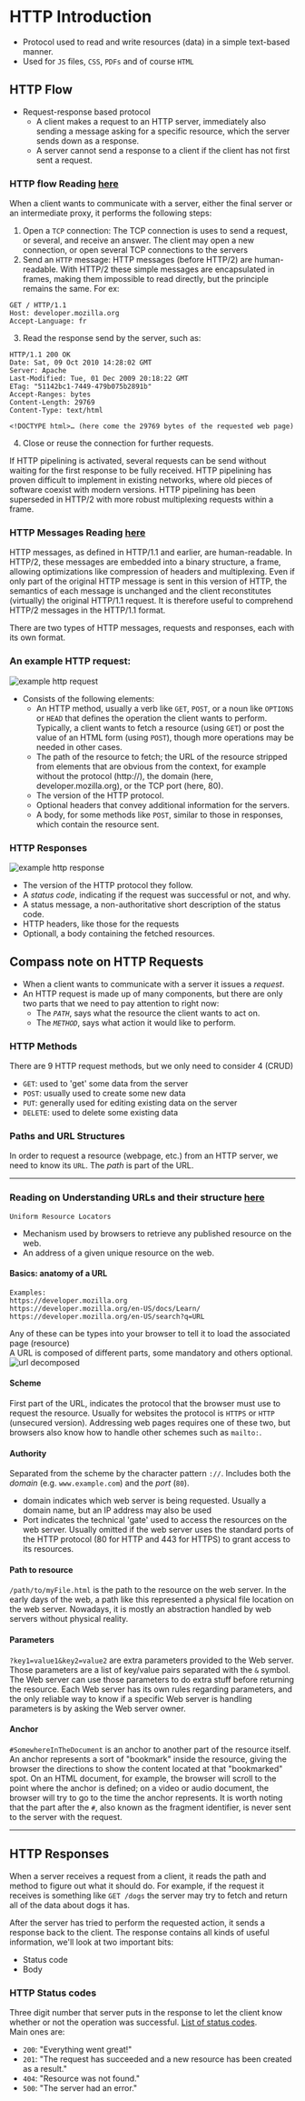 # HTTP Introduction
- Protocol used to read and write resources (data) in a simple text-based manner.
- Used for `JS` files, `CSS`, `PDFs` and of course `HTML`

## HTTP Flow
- Request-response based protocol
  - A client makes a request to an HTTP server, immediately also sending a message asking for a specific resource, which the server sends down as a response.
  - A server cannot send a response to a client if the client has not first sent a request.

### HTTP flow Reading [here](https://developer.mozilla.org/en-US/docs/Web/HTTP/Overview#http_flow)
When a client wants to communicate with a server, either the final server or an intermediate proxy, it performs the following steps:
  1. Open a `TCP` connection: The TCP connection is uses to send a request, or several, and receive an answer. The client may open a new connection, or open several TCP connections to the servers
  2. Send an `HTTP` message: HTTP messages (before HTTP/2) are human-readable. With HTTP/2 these simple messages are encapsulated in frames, making them impossible to read directly, but the principle remains the same. For ex:
  ```HTTP
  GET / HTTP/1.1
  Host: developer.mozilla.org
  Accept-Language: fr
  ```
  3. Read the response send by the server, such as:
  ```HTTP
  HTTP/1.1 200 OK
  Date: Sat, 09 Oct 2010 14:28:02 GMT
  Server: Apache
  Last-Modified: Tue, 01 Dec 2009 20:18:22 GMT
  ETag: "51142bc1-7449-479b075b2891b"
  Accept-Ranges: bytes
  Content-Length: 29769
  Content-Type: text/html

  <!DOCTYPE html>… (here come the 29769 bytes of the requested web page)
  ```
  4. Close or reuse the connection for further requests.

If HTTP pipelining is activated, several requests can be send without waiting for the first response to be fully received. HTTP pipelining has proven difficult to implement in existing networks, where old pieces of software coexist with modern versions. HTTP pipelining has been superseded in HTTP/2 with more robust multiplexing requests within a frame.

### HTTP Messages Reading [here](https://developer.mozilla.org/en-US/docs/Web/HTTP/Overview#http_messages)
HTTP messages, as defined in HTTP/1.1 and earlier, are human-readable. In HTTP/2, these messages are embedded into a binary structure, a frame, allowing optimizations like compression of headers and multiplexing. Even if only part of the original HTTP message is sent in this version of HTTP, the semantics of each message is unchanged and the client reconstitutes (virtually) the original HTTP/1.1 request. It is therefore useful to comprehend HTTP/2 messages in the HTTP/1.1 format.

There are two types of HTTP messages, requests and responses, each with its own format.

### An example HTTP request:
![example http request](./http_request.png)

- Consists of the following elements:
  - An HTTP method, usually a verb like `GET`, `POST`, or a noun like `OPTIONS` or `HEAD` that defines the operation the client wants to perform. Typically, a client wants to fetch a resource (using `GET`) or post the value of an HTML form (using `POST`), though more operations may be needed in other cases.
  - The path of the resource to fetch; the URL of the resource stripped from elements that are obvious from the context, for example without the protocol (http://), the domain (here, developer.mozilla.org), or the TCP port (here, 80).
  - The version of the HTTP protocol.
  - Optional headers that convey additional information for the servers.
  - A body, for some methods like `POST`, similar to those in responses, which contain the resource sent.

### HTTP Responses
![example http response](./http_response.png)
- The version of the HTTP protocol they follow.
- A _status code_, indicating if the request was successful or not, and why.
- A status message, a non-authoritative short description of the status code.
- HTTP headers, like those for the requests
- Optionall, a body containing the fetched resources.

## Compass note on HTTP Requests
- When a client wants to communicate with a server it issues a *request*.
- An HTTP request is made up of many components, but there are only two parts that we need to pay attention to right now:
  - The *`PATH`*, says what the resource the client wants to act on.
  - The *`METHOD`*, says what action it would like to perform.

### HTTP Methods
There are 9 HTTP request methods, but we only need to consider 4 (CRUD)

- `GET`: used to 'get' some data from the server
- `POST`: usually used to create some new data
- `PUT`: generally used for editing existing data on the server
- `DELETE`: used to delete some existing data

### Paths and URL Structures
In order to request a resource (webpage, etc.) from an HTTP server, we need to know its `URL`. The _path_ is part of the URL.

***
### Reading on Understanding URLs and their structure [here](https://developer.mozilla.org/en-US/docs/Learn/Common_questions/Web_mechanics/What_is_a_URL)

`Uniform Resource Locators`  
- Mechanism used by browsers to retrieve any published resource on the web.
- An address of a given unique resource on the web.
#### Basics: anatomy of a URL
```
Examples:
https://developer.mozilla.org
https://developer.mozilla.org/en-US/docs/Learn/
https://developer.mozilla.org/en-US/search?q=URL
```
Any of these can be types into your browser to tell it to load the associated page (resource)  
A URL is composed of different parts, some mandatory and others optional.
![url decomposed](./mdn-url-all.png)

#### Scheme
First part of the URL, indicates the protocol that the browser must use to request the resource. Usually for websites the protocol is `HTTPS` or `HTTP` (unsecured version). Addressing web pages requires one of these two, but browsers also know how to handle other schemes such as `mailto:`.

#### Authority
Separated from the scheme by the character pattern `://`. Includes both the *domain* (e.g. `www.example.com`) and the *port* (`80`).
- domain indicates which web server is being requested. Usually a domain name, but an IP address may also be used
- Port indicates the technical 'gate' used to access the resources on the web server. Usually omitted if the web server uses the standard ports of the HTTP protocol (80 for HTTP and 443 for HTTPS) to grant access to its resources.

#### Path to resource
`/path/to/myFile.html` is the path to the resource on the web server. In the early days of the web, a path like this represented a physical file location on the web server. Nowadays, it is mostly an abstraction handled by web servers without physical reality.

#### Parameters
`?key1=value1&key2=value2` are extra parameters provided to the Web server. Those parameters are a list of key/value pairs separated with the `&` symbol. The Web server can use those parameters to do extra stuff before returning the resource. Each Web server has its own rules regarding parameters, and the only reliable way to know if a specific Web server is handling parameters is by asking the Web server owner.

#### Anchor
`#SomewhereInTheDocument` is an anchor to another part of the resource itself. An anchor represents a sort of "bookmark" inside the resource, giving the browser the directions to show the content located at that "bookmarked" spot. On an HTML document, for example, the browser will scroll to the point where the anchor is defined; on a video or audio document, the browser will try to go to the time the anchor represents. It is worth noting that the part after the `#`, also known as the fragment identifier, is never sent to the server with the request.
***

## HTTP Responses
When a server receives a request from a client, it reads the path and method to figure out what it should do. For example, if the request it receives is something like `GET /dogs` the server may try to fetch and return all of the data about dogs it has.  
  
After the server has tried to perform the requested action, it sends a response back to the client. The response contains all kinds of useful information, we'll look at two important bits:
- Status code
- Body

### HTTP Status codes
Three digit number that server puts in the response to let the client know whether or not the operation was successful. [List of status codes](https://developer.mozilla.org/en-US/docs/Web/HTTP/Status).  
Main ones are:
- `200`: "Everything went great!"
- `201`: "The request has succeeded and a new resource has been created as a result."
- `404`: "Resource was not found."
- `500`: "The server had an error."
